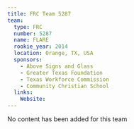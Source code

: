 ```yaml
---
title: FRC Team 5287
team:
  type: FRC
  number: 5287
  name: FLARE
  rookie_year: 2014
  location: Orange, TX, USA
  sponsors:
    - Above Signs and Glass
    - Greater Texas Foundation
    - Texas Workforce Commission
    - Community Christian School
  links:
    Website: 
---
```

No content has been added for this team